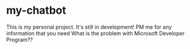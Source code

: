 # my-chatbot
This is my personal project. It's still in development!
PM me for any information that you need 
What is the problem with Microsoft Developer Program??

